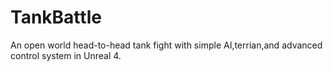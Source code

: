 # TankBattle
An open world head-to-head tank fight with simple AI,terrian,and advanced control system in Unreal 4.
